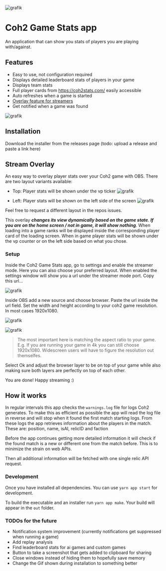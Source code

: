 ![grafik](https://user-images.githubusercontent.com/25324640/151676070-d293d944-3029-4ba9-a96f-13b391050c70.png)

# Coh2 Game Stats app

An application that can show you stats of players you are playing with/against.

## Features

- Easy to use, not configuration required
- Displays detailed leaderboard stats of players in your game
- Displays team stats
- Full player cards from https://coh2stats.com/ easily accessible
- Auto refreshes when a game is started
- [Overlay feature for streamers](#stream-overlay)
- Get notified when a game was found

![grafik](https://user-images.githubusercontent.com/25324640/151676338-67481e96-e138-466b-8188-ccb014568407.png)

## Installation

Download the installer from the releases page (todo: upload a release and paste a link here)

## Stream Overlay

An easy way to overlay player stats over your Coh2 game with OBS. There are two layout variants available:

- Top: Player stats will be shown under the vp ticker ![grafik](https://user-images.githubusercontent.com/25324640/151676111-21bf12c7-3d7b-4a97-b2e6-2d0df1c0a9a2.png)

- Left: Player stats will be shown on the left side of the screen ![grafik](https://user-images.githubusercontent.com/25324640/151676094-24aa5ea8-627d-4a4f-a068-26859ff03cbe.png)

Feel free to request a different layout in the repos issues.

This overlay **_changes its view dynamically based on the game state_**. **_If you are on the home screen / not in game, it will show nothing_**. When loading into a game ranks will be displayed inside the corresponding player card of the loading screen. When in game player stats will be shown under the vp counter or on the left side based on what you chose.

### Setup

Inside the Coh2 Game Stats app, go to settings and enable the streamer mode. Here you can also choose your preferred layout. When enabled the settings window will show you a url under the streamer mode port. Copy this url...

![grafik](https://user-images.githubusercontent.com/25324640/151676284-64c55322-a6b3-42d3-b375-69d438607021.png)

Inside OBS add a new source and choose browser. Paste the url inside the url field. Set the width and height according to your coh2 game resolution. In most cases 1920x1080.

![grafik](https://user-images.githubusercontent.com/25324640/151676229-e6934cfa-6bf1-445d-abe0-b4a8c2f0193c.png)

![grafik](https://user-images.githubusercontent.com/25324640/151676262-f84f3d07-e436-4ad1-b84f-2190d59895a7.png)

> The most important here is matching the aspect ratio to your game. E.g. If you are running your game in 4k you can still choose 1920x1080. Widescreen users will have to figure the resolution out themselfes.

Select Ok and adjust the browser layer to be on top of your game while also making sure both layers are perfectly on top of each other.

You are done! Happy streaming :)

## How it works

In regular intervals this app checks the `warnings.log` file for logs Coh2 generates. To make this as efficient as possible the app will read the log file in reverse and will stop when it found the first match starting logs. From these logs the app retrieves information about the players in the match. These are:
position, name, isAI, relicID and faction

Before the app continues getting more detailed information it will check if the found match is a new or different one from the match before. This is to minimize the strain on web APIs.

Then all additional information will be fetched with one single relic API request.

### Development

Once you have installed all dependencies. You can use
`yarn app start` for development.

To build the executable and an installer run `yarn app make`.
Your build will appear in the `out` folder.

### TODOs for the future

- Notification system improvement (currently notifications get suppressed when running a game)
- Add replay analysis
- Find leaderboard stats for ai games and custom games
- Button to take a screenshot that gets added to clipboard for sharing
- Close windows instead of hiding them to hopefully save memory
- Change the Gif shown during installation to something better
